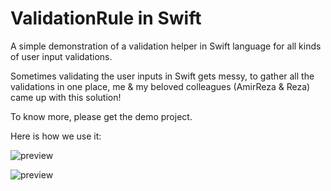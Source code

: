 # ValidationRule in Swift
A simple demonstration of a validation helper in Swift language for all kinds of user input validations.

Sometimes validating the user inputs in Swift gets messy, to gather all the validations in one place, me & my beloved colleagues (AmirReza & Reza) came up with this solution!

To know more, please get the demo project.

Here is how we use it:

![preview](../main/myFolder/image.png)


![preview](../main/myFolder/image.png)


